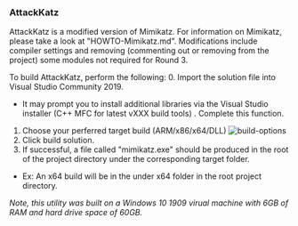 ### AttackKatz

AttackKatz is a modified version of Mimikatz. For information on Mimikatz, please take a look at "HOWTO-Mimikatz.md".
Modifications include compiler settings and removing (commenting out or removing from the project) some modules not required for Round 3.

To build AttackKatz, perform the following:
0. Import the solution file into Visual Studio Community 2019.
* It may prompt you to install additional libraries via the Visual Studio installer (C++ MFC for latest vXXX build tools) . Complete this function.
1. Choose your perferred target build (ARM/x86/x64/DLL)
![build-options](build-options.png)
2. Click build solution.
3. If successful, a file called "mimikatz.exe" should be produced in the root of the project directory under the corresponding target folder.
  * Ex: An x64 build will be in the under x64 folder in the root project directory.


*Note, this utility was built on a Windows 10 1909 virual machine with 6GB of RAM and hard drive space of 60GB.*